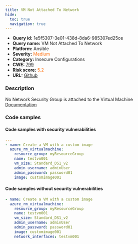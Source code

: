 ```yaml
---
title: VM Not Attached To Network
hide:
  toc: true
  navigation: true
---
```


<style>
  .highlight .hll {
    background-color: #ff171742;
  }
  .md-content {
    max-width: 1100px;
    margin: 0 auto;
  }
</style>

-   **Query id:** 1e5f5307-3e01-438d-8da6-985307ed25ce
-   **Query name:** VM Not Attached To Network
-   **Platform:** Ansible
-   **Severity:** <span style="color:#ff7213">Medium</span>
-   **Category:** Insecure Configurations
-   **CWE:** <a href="https://cwe.mitre.org/data/definitions/799.html" onclick="newWindowOpenerSafe(event, 'https://cwe.mitre.org/data/definitions/799.html')">799</a>
-   **Risk score:** <span style="color:#ff7213">5.2</span>
-   **URL:** [Github](https://github.com/Checkmarx/kics/tree/master/assets/queries/ansible/azure/vm_not_attached_to_network)

### Description
No Network Security Group is attached to the Virtual Machine<br>
[Documentation](https://docs.ansible.com/ansible/latest/collections/azure/azcollection/azure_rm_virtualmachine_module.html#parameter-network_interface_names)

### Code samples
#### Code samples with security vulnerabilities
```yaml title="Positive test num. 1 - yaml file" hl_lines="3"
---
- name: Create a VM with a custom image
  azure_rm_virtualmachine:
    resource_group: myResourceGroup
    name: testvm001
    vm_size: Standard_DS1_v2
    admin_username: adminUser
    admin_password: password01
    image: customimage001

```


#### Code samples without security vulnerabilities
```yaml title="Negative test num. 1 - yaml file"
- name: Create a VM with a custom image
  azure_rm_virtualmachine:
    resource_group: myResourceGroup
    name: testvm001
    vm_size: Standard_DS1_v2
    admin_username: adminUser
    admin_password: password01
    image: customimage001
    network_interfaces: testvm001

```

